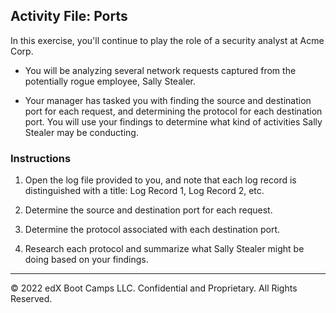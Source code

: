 ## Activity File: Ports 

In this exercise, you'll continue to play the role of a security analyst at Acme Corp. 

- You will be analyzing several network requests captured from the potentially rogue employee, Sally Stealer.

- Your manager has tasked you with finding the source and destination port for each request, and determining the protocol for each destination port.  You will use your findings to determine what kind of activities Sally Stealer may be conducting.

### Instructions 
   
   1. Open the log file provided to you, and note that each log record is distinguished with a title: Log Record 1, Log Record 2, etc.
   
  2. Determine the source and destination port for each request.
   
  3.  Determine the protocol associated with each destination port.

  4.  Research each protocol and summarize what Sally Stealer might be doing based on your findings.

---
© 2022 edX Boot Camps LLC. Confidential and Proprietary. All Rights Reserved.